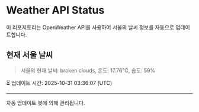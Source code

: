 
# Weather API Status

이 리포지토리는 OpenWeather API를 사용하여 서울의 날씨 정보를 자동으로 업데이트합니다.

## 현재 서울 날씨
> 서울의 현재 날씨: broken clouds, 온도: 17.76°C, 습도: 59%

⏳ 업데이트 시간: 2025-10-31 03:36:07 (UTC)

---
자동 업데이트 봇에 의해 관리됩니다.
